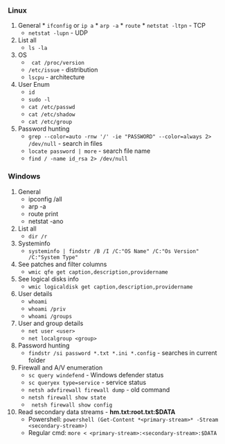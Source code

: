 ### Linux
1. General
        * `ifconfig` or `ip a`
        * `arp -a`
        * `route`
        * `netstat -ltpn` - TCP
	* `netstat -lupn` - UDP
2. List all
	* `ls -la`
3. OS
	* ` cat /proc/version`
	* `/etc/issue` - distribution
	* `lscpu` - architecture
4. User Enum
	* `id`
	* `sudo -l`
	* `cat /etc/passwd`
	* `cat /etc/shadow`
	* `cat /etc/group`
5. Password hunting
	* `grep --color=auto -rnw '/' -ie "PASSWORD" --color=always 2> /dev/null` - search in files
	* `locate password | more` - search file name
	* `find / -name id_rsa 2> /dev/null`

### Windows
1. General
	* ipconfig /all
	* arp -a
	* route print
	* netstat -ano
2. List all
	* `dir /r`
2. Systeminfo
	* `systeminfo | findstr /B /I /C:"OS Name" /C:"Os Version" /C:"System Type"`
3. See patches and filter columns
	* `wmic qfe get caption,description,providername`
4. See logical disks info
	* `wmic logicaldisk get caption,description,providername`
5. User details
	* `whoami`
	* `whoami /priv`
	* `whoami /groups`
6. User and group details
	* `net user <user>`
	* `net localgroup <group>`
7. Password hunting
	* `findstr /si password *.txt *.ini *.config` - searches in current folder
8. Firewall and A/V enumeration
	* `sc query windefend` - Windows defender status
	* `sc queryex type=service` - service status
	* `netsh advfirewall firewall dump` - old command
	* `netsh firewall show state`
	* ` netsh firewall show config`
3. Read secondary data streams - **hm.txt:root.txt:$DATA**
	*  Powershell: `powershell (Get-Content *<primary-stream>* -Stream <secondary-stream>)`
	*  Regular cmd:	`more < <primary-stream>:<secondary-stream>:$DATA`
